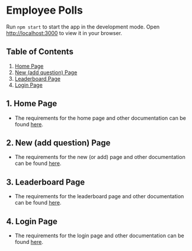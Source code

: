 # Employee Polls

Run `npm start` to start the app in the development mode. Open [http://localhost:3000](http://localhost:3000) to view it in your browser.

## Table of Contents
1. [Home Page](src\components\pages\Home\Home.md)
2. [New (add question) Page](src\components\pages\New\New.md)
3. [Leaderboard Page](src\components\pages\Leaderboard\Leaderboard.md)
4. [Login Page](src\components\pages\Login\Login.md)
<!-- 5. TODO [Question Details Page](src\components\pages\QuestionDetails\QuestionDetails.md) -->
<!-- 6. TODO [Error Page](src\components\pages\Error\Error.md) -->

## 1. Home Page
- The requirements for the home page and other documentation can be found [here](src\components\pages\Home\Home.md).

## 2. New (add question) Page
- The requirements for the new (or add) page and other documentation can be found [here](src\components\pages\New\New.md).

## 3. Leaderboard Page
- The requirements for the leaderboard page and other documentation can be found [here](src\components\pages\Leaderboard\Leaderboard.md).

## 4. Login Page
- The requirements for the login page and other documentation can be found [here](src\components\pages\Login\Login.md).

<!-- 5. TODO [Question Details Page](src\components\pages\QuestionDetails\QuestionDetails.md) -->

<!-- 6. TODO [Error Page](src\components\pages\Error\Error.md) -->

